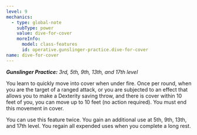 ```yaml
---
level: 9
mechanics:
  - type: global-note
    subType: power
    value: dive-for-cover
    moreInfo:
      model: class-features
      id: operative.gunslinger-practice.dive-for-cover
name: dive-for-cover
---
```

_**Gunslinger Practice:** 3rd, 5th, 9th, 13th, and 17th level_
You learn to quickly move into cover when under fire. Once per round, when you are the target of a ranged attack, or you are subjected to an effect that allows you to make a Dexterity saving throw, and there is cover within 10 feet of you, you can move up to 10 feet (no action required). You must end this movement in cover.
You can use this feature twice. You gain an additional use at 5th, 9th, 13th, and 17th level. You regain all expended uses when you complete a long rest.